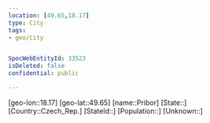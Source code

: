```yaml
---
location: [49.65,18.17]
type: City
tags:
- geo/City


SpocWebEntityId: 33523
isDeleted: false
confidential: public

---
```

[geo-lon::18.17]
[geo-lat::49.65]
[name::Pribor]
[State::]
[Country::Czech_Rep.]
[StateId::]
[Population::]
[Unknown::]

